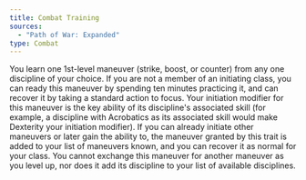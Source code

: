 ```yaml
---
title: Combat Training
sources:
  - "Path of War: Expanded"
type: Combat
---
```


You learn one 1st-level maneuver (strike, boost, or counter) from any one discipline of your choice. If you are not a member of an initiating class, you can ready this maneuver by spending ten minutes practicing it, and can recover it by taking a standard action to focus. Your initiation modifier for this maneuver is the key ability of its discipline's associated skill (for example, a discipline with Acrobatics as its associated skill would make Dexterity your initiation modifier). If you can already initiate other maneuvers or later gain the ability to, the maneuver granted by this trait is added to your list of maneuvers known, and you can recover it as normal for your class. You cannot exchange this maneuver for another maneuver as you level up, nor does it add its discipline to your list of available disciplines.
